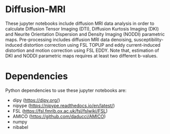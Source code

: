 # Diffusion-MRI
These jupyter notebooks include diffusion MRI data analysis in order to calculate Diffusion Tensor Imaging (DTI), Diffusion Kurtosis Imaging (DKI) and Neurite Orientation Dispersion and Density Imaging (NODDI) parametric maps.
Pre-processing includes diffusion MRI data denoising, susceptibility-induced distortion correction using FSL TOPUP and eddy current-induced distortion and motion correction using FSL EDDY.
Note that, estimation of DKI and NODDI parametric maps requires at least two different b-values. 

# Dependencies
Python dependencies to use these jupyter notebooks are:
* dipy (https://dipy.org/)
* nipype (https://nipype.readthedocs.io/en/latest/)
* FSL (https://fsl.fmrib.ox.ac.uk/fsl/fslwiki/FSL)
* AMICO (https://github.com/daducci/AMICO)
* numpy
* nibabel
